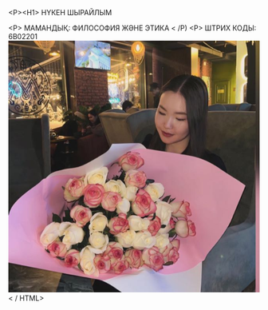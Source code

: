 <HTML>
<HEAD>
  <TITLE> МЕНІН САЙТЫМ </TITLE>
</HEAD>
<BODY>
  <Р><Н1> НҮКЕН ШЫРАЙЛЫМ </Н1></P>
  <Р> МАМАНДЫҚ: ФИЛОСОФИЯ ЖӘНЕ ЭТИКА < /Р)
  <Р> ШТРИХ КОДЫ: 6B02201  </Р>
  <A HREF-"https://08082019tplink.wixsite.com/shyrai1"›ЭЛЕКТРОНДЫК ПОРТФОЛИО< / А>
  <img src="shyrai.jpeg" alt="Shyrailym">
</ BODY>
< / HTML>
